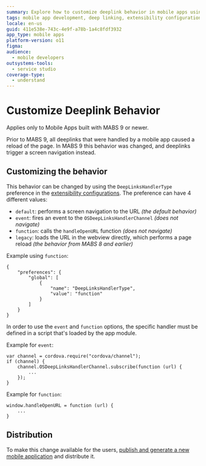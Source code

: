 ```yaml
---
summary: Explore how to customize deeplink behavior in mobile apps using OutSystems 11 (O11) with various `DeepLinksHandlerType` preferences.
tags: mobile app development, deep linking, extensibility configuration, mobile app building, mobile app distribution
locale: en-us
guid: 411e538e-743c-4e9f-a78b-1a4c8fdf3932
app_type: mobile apps
platform-version: o11
figma:
audience:
  - mobile developers
outsystems-tools:
  - service studio
coverage-type:
  - understand
---
```


# Customize Deeplink Behavior

<div class="info" markdown="1">

Applies only to Mobile Apps built with MABS 9 or newer.

</div>

Prior to MABS 9, all deeplinks that were handled by a mobile app caused a reload of the page. In MABS 9 this behavior was changed, and deeplinks trigger a screen navigation instead.

## Customizing the behavior

This behavior can be changed by using the `DeepLinksHandlerType` preference in the [extensibility configurations](./extensibility-configurations-json-schema.md). The preference can have 4 different values:
* `default`: performs a screen navigation to the URL *(the default behavior)*
* `event`: fires an event to the `OSDeepLinksHandlerChannel` *(does not navigate)*
* `function`: calls the `handleOpenURL` function *(does not navigate)*
* `legacy`: loads the URL in the webview directly, which performs a page reload *(the behavior from MABS 8 and earlier)*

Example using `function`:
```
{
    "preferences": {
        "global": [
            {
                "name": "DeepLinksHandlerType",
                "value": "function"
            }
        ]
    }
}
```

In order to use the `event` and `function` options, the specific handler must be defined in a script that's loaded by the app module.

Example for `event`:
```
var channel = cordova.require("cordova/channel");
if (channel) {
    channel.OSDeepLinksHandlerChannel.subscribe(function (url) {
        ...
    });
}
```

Example for `function`:
```
window.handleOpenURL = function (url) {
    ...
}
```

## Distribution

To make this change available for the users, [publish and generate a new mobile application](<../generate-distribute-mobile-app/intro.md>) and distribute it.
